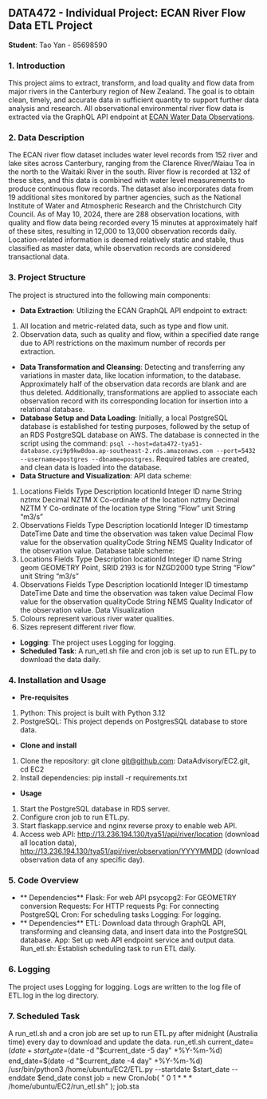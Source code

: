 ## DATA472 - Individual Project: ECAN River Flow Data ETL Project
**Student**: Tao Yan - 85698590

### 1. Introduction
This project aims to extract, transform, and load quality and flow data from major rivers in the Canterbury region of New Zealand. The goal is to obtain clean, timely, and accurate data in sufficient quantity to support further data analysis and research. All observational environmental river flow data is extracted via the GraphQL API endpoint at [ECAN Water Data Observations](https://apis.ecan.govt.nz/waterdata/observations/graphql).

### 2. Data Description
The ECAN river flow dataset includes water level records from 152 river and lake sites across Canterbury, ranging from the Clarence River/Waiau Toa in the north to the Waitaki River in the south. River flow is recorded at 132 of these sites, and this data is combined with water level measurements to produce continuous flow records. The dataset also incorporates data from 19 additional sites monitored by partner agencies, such as the National Institute of Water and Atmospheric Research and the Christchurch City Council. As of May 10, 2024, there are 288 observation locations, with quality and flow data being recorded every 15 minutes at approximately half of these sites, resulting in 12,000 to 13,000 observation records daily. Location-related information is deemed relatively static and stable, thus classified as master data, while observation records are considered transactional data.

### 3. Project Structure
The project is structured into the following main components:
* **Data Extraction**: 
Utilizing the ECAN GraphQL API endpoint to extract: 
1) All location and metric-related data, such as type and flow unit.
2) Observation data, such as quality and flow, within a specified date range due to API restrictions on the maximum number of records per extraction.
* **Data Transformation and Cleansing**: 
Detecting and transferring any variations in master data, like location information, to the database. Approximately half of the observation data records are blank and are thus deleted. Additionally, transformations are applied to associate each observation record with its corresponding location for insertion into a relational database.
* **Database Setup and Data Loading**: 
Initially, a local PostgreSQL database is established for testing purposes, followed by the setup of an RDS PostgreSQL database on AWS. The database is connected in the script using the command: `psql --host=data472-tya51-database.cyi9p9kw8doa.ap-southeast-2.rds.amazonaws.com --port=5432 --username=postgres --dbname=postgres`. Required tables are created, and clean data is loaded into the database.
* **Data Structure and Visualization**: 
API data scheme:
1) Locations 
Fields	Type	Description
locationId	Integer	ID
name	String	
nztmx	Decimal	NZTM X Co-ordinate of the location
nztmy	Decimal	NZTM Y Co-ordinate of the location
type	String	“Flow”
unit	String	“m3/s”
2) Observations
Fields	Type	Description
locationId	Integer	ID
timestamp	DateTime	Date and time the observation was taken
value	Decimal	Flow value for the observation
qualityCode	String	NEMS Quality Indicator of the observation value.
Database table scheme:
1) Locations 
Fields	Type	Description
locationId	Integer	ID
name	String	
geom	GEOMETRY	Point, SRID 2193 is for NZGD2000
type	String	“Flow”
unit	String	“m3/s”
2) Observations
Fields	Type	Description
locationId	Integer	ID
timestamp	DateTime	Date and time the observation was taken
value	Decimal	Flow value for the observation
qualityCode	String	NEMS Quality Indicator of the observation value.
Data Visualization
1)	Colours represent various river water qualities.
2)	Sizes represent different river flow.

* **Logging**: The project uses Logging for logging.
* **Scheduled Task**: A run_etl.sh file and cron job is set up to run ETL.py to download the data daily.
### 4. Installation and Usage
* **Pre-requisites**
1. Python: This project is built with Python 3.12
2. PostgreSQL: This project depends on PostgresSQL database to store data.
* **Clone and install**
1. Clone the repository: git clone git@github.com: DataAdvisory/EC2.git,   cd EC2
2. Install dependencies: pip install -r requirements.txt
* **Usage**
1. Start the PostgreSQL database in RDS server.
2. Configure cron job to run ETL.py.
3. Start flaskapp.service and nginx reverse proxy to enable web API.
4. Access web API: http://13.236.194.130/tya51/api/river/location (download all location data), http://13.236.194.130/tya51/api/river/observation/YYYYMMDD (download observation data of any specific day).
### 5. Code Overview
* ** Dependencies**
Flask: For web API
psycopg2: For GEOMETRY conversion
Requests: For HTTP requests
Pg: For connecting PostgreSQL
Cron: For scheduling tasks
Logging: For logging.
* ** Dependencies**
ETL: Download data through GraphQL API, transforming and cleansing data, and insert data into the PostgreSQL database.
App: Set up web API endpoint service and output data.
Run_etl.sh: Establish scheduling task to run ETL daily.
### 6. Logging
The project uses Logging for logging. Logs are written to the log file of ETL.log in the log directory.
### 7. Scheduled Task
A run_etl.sh and a cron job are set up to run ETL.py after midnight (Australia time) every day to download and update the data.
run_etl.sh
current_date=$(date +%Y%m%d)
start_date=$(date -d "$current_date -5 day" +%Y-%m-%d)
end_date=$(date -d "$current_date -4 day" +%Y-%m-%d)
/usr/bin/python3 /home/ubuntu/EC2/ETL.py --startdate $start_date --enddate $end_date
const job = new CronJob(
    " 0 1 * * * /home/ubuntu/EC2/run_etl.sh"
);
job.sta

